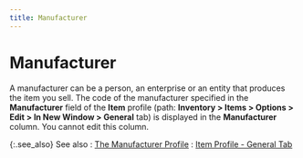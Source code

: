 ```yaml
---
title: Manufacturer
---
```


# Manufacturer


A manufacturer can be a person, an enterprise or an entity that produces  the item you sell. The code of the manufacturer specified in the **Manufacturer** field of the **Item**  profile (path: **Inventory &gt; Items &gt; 
 Options &gt; Edit &gt; In New Window &gt; General** tab) is displayed  in the **Manufacturer** column. You  cannot edit this column.


{:.see_also}
See also
: [The  Manufacturer Profile]({{site.mi_chm}}/item-profile-details/item-specification/manufacturer/manufacturer_profile.html)
: [Item  Profile - General Tab]({{site.mi_chm}}/create-regular-items-kits-and-assemblies/creating-an-item/the_item_profile_-_general.html)
